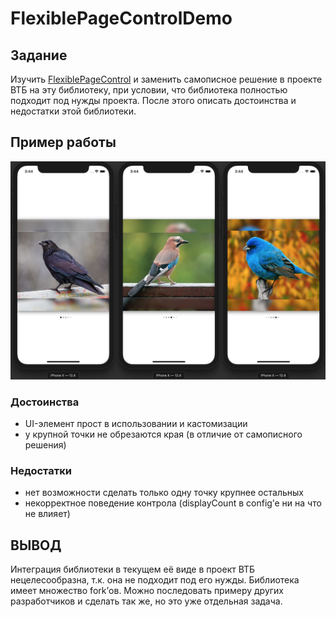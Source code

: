 # FlexiblePageControlDemo

## Задание

Изучить [FlexiblePageControl](https://github.com/shima11/FlexiblePageControl) и заменить самописное решение в проекте ВТБ на эту библиотеку, при условии, что библиотека полностью подходит под нужды проекта. После этого описать достоинства и недостатки этой библиотеки.

## Пример работы

![](Demo/result.png)

### Достоинства
* UI-элемент прост в использовании и кастомизации
* у крупной точки не обрезаются края (в отличие от самописного решения)

### Недостатки
* нет возможности сделать только одну точку крупнее остальных
* некорректное поведение контрола (displayCount в config’е ни на что не влияет)


## ВЫВОД

Интеграция библиотеки в текущем её виде в проект ВТБ нецелесообразна, т.к. она не подходит под его нужды.
Библиотека имеет множество fork’ов. Можно последовать примеру других разработчиков и сделать так же, но это уже отдельная задача.
